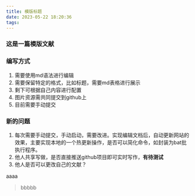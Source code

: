 ```yaml
---
title: 模版标题
date: 2023-05-22 18:20:36
tags:
---
```


### 这是一篇模版文献

### 编写方式
1. 需要使用md语法进行编辑
2. 需要保留特定的格式，比如标题，需要md表格进行展示
3. 剩下可根据自己内容进行配置
4. 图片资源需共同提交到github上
5. 目前需要手动提交
### 新的问题
1. 每次需要手动提交，手动启动，需要改进。实现编辑文档后，自动更新网站的效果，主要实现本地的一个热更新操作，是否可以简化命令，如封装为bat批执行程序。
2. 他人共享写做，是否直接推送github项目即可实时写作，**有待测试**
3. 他人是否可以更改自己的文献？

aaaa

> bbbbb

